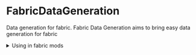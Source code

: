 # FabricDataGeneration
Data generation for fabric. Fabric Data Generation aims to bring easy data generation for fabric

<details>
  <summary>Using in fabric mods</summary>

## Dependency and Repository
```groovy
repositories {
    maven {
        name "jitpack"
        url "https://jitpack.io"
    }
}

dependencies {
    modApi("com.github.wandering-soul6573:FabricDataGeneration:${FabricDataGenerationVersion}", {
        exclude group: "net.fabricmc.fabric-api"
    })
}
```

## Making a Data Generator
To make a Data Generator simply make a class that implement the "IDataGenerator" interface
### Example
```java
public static class MyDataGenerator implements IDataGenerator {
    @Override
    public String getModId() {
        return "my_mod_id";
    }
    
    @Override
    public String getResourceDirectory() {
        return "src\\main\\resources";
    }
    
    @Override
    public Identifier getId() {
        return new Identifier("my_mod_id", "my_data_generator"); //id has to be unique for each data generator
    }
    
    @Override
    public List<IBuilder> getBuilders() {
        List<IBuilder> builders = new LinkedList<>();
        
        //add your Data Builders to the builder list
        
        /*EXAMPLE
         *
         * builders.add(new ShapedRecipeSerializable.builder(new Identifier("my_mod_id", "cool_recipe")
         *      .pattern("AAA")
         *      .pattern("ABA")
         *      .pattern("AAA")
         *      .defineKey('A', Items.DIAMOND)
         *      .defineKey('B', Items.NETHER_STAR)
         *      .result(Items.WHITE_WOOL)
         * ));
         *
         *  */
        
        return builders;
    }
}
```

##Registering Your Data Generator Method #1
```java
public class MyMod implements ModInitializer {
    @Override
    public void onInitialize() {
        //other stuff
        FabricDataRegistries.registerGenerator(new MyDataGenerator());
    }
}
```

##Registering Your Data Generator Method #2
```java
public class MyMod implements ModInitializer {
    @Override
    public void onInitialize() {
        //other stuff
        Registry.register(FabricDataGeneration.GENERATORS, generator.getId(), generator);
    }
}
```

## Generating Data
Data generation is done using fabric registries simply call FabricDataGeneration#registerGenerator to register your data generator (or simply register using Registry#register).

***Before generating data make sure to set the "generateData" environment variable to true otherwise your data will not be generated***
***It is also important to set the "enabledMods" environment variable, it takes the form of a string array***
<br><br><br>
***Examples:***<br>
***| generateData=true***<br>
***| generateData=false***<br>
***| enabledMods=my_first_mod_id, my_second_mod_id***<br>
***| enabledMods=[my_first_mod_id, my_second_mod_id]***
</details>